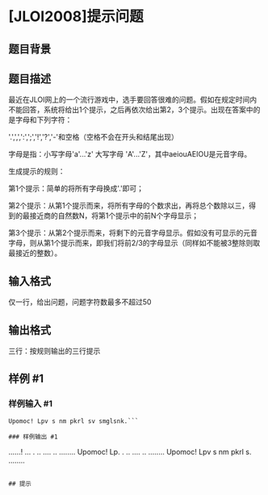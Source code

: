 # [JLOI2008]提示问题

## 题目背景



## 题目描述

最近在JLOI网上的一个流行游戏中，选手要回答很难的问题。假如在规定时间内不能回答，系统将给出1个提示，之后再依次给出第2，3个提示。出现在答案中的是字母和下列字符：

'.',',',':',';','!','?','-'和空格（空格不会在开头和结尾出现）

字母是指：小写字母'a'...'z' 大写字母 'A'...'Z'，其中aeiouAEIOU是元音字母。


生成提示的规则：

第1个提示：简单的将所有字母换成'.'即可；

第2个提示：从第1个提示而来，将所有字母的个数求出，再将总个数除以三，得到的最接近商的自然数N，将第1个提示中的前N个字母显示；

第3个提示：从第2个提示而来，将剩下的元音字母显示。假如没有可显示的元音字母，则从第1个提示而来，即我们将前2/3的字母显示（同样如不能被3整除则取最接近的整数）。


## 输入格式

仅一行，给出问题，问题字符数最多不超过50


## 输出格式

三行：按规则输出的三行提示


## 样例 #1

### 样例输入 #1
```
Upomoc! Lpv s nm pkrl sv smglsnk.```

### 样例输出 #1

```
......! ... . .. .... .. ........ 
Upomoc! Lp. . .. .... .. ........ 
Upomoc! Lpv s nm pkrl s. ........
```

## 提示


